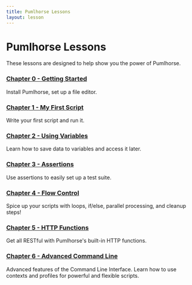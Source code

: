 ```yaml
---
title: Pumlhorse Lessons
layout: lesson
---
```


# Pumlhorse Lessons

These lessons are designed to help show you the power of Pumlhorse.

### [Chapter 0 - Getting Started](./lesson0_gettingStarted)

Install Pumlhorse, set up a file editor.

### [Chapter 1 - My First Script](./lesson1_myFirstScript)

Write your first script and run it.

### [Chapter 2 - Using Variables](./lesson2_usingVariables)

Learn how to save data to variables and access it later.

### [Chapter 3 - Assertions](./lesson3_assertions)

Use assertions to easily set up a test suite.

### [Chapter 4 - Flow Control](./lesson4_flowControl)

Spice up your scripts with loops, if/else, parallel processing, and cleanup steps!

### [Chapter 5 - HTTP Functions](./lesson5_httpFunctions)

Get all RESTful with Pumlhorse's built-in HTTP functions.

### [Chapter 6 - Advanced Command Line](./lesson6_advancedCommandLine)

Advanced features of the Command Line Interface. Learn how to use contexts and profiles for powerful and flexible scripts.



